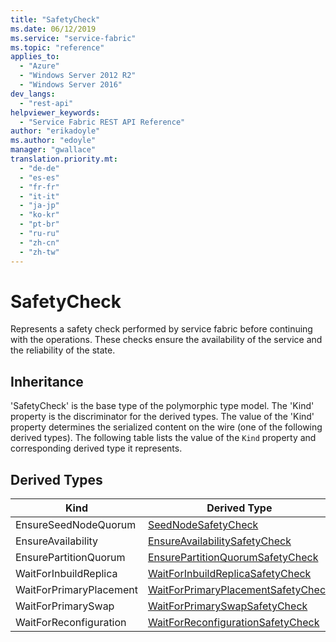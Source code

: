 ```yaml
---
title: "SafetyCheck"
ms.date: 06/12/2019
ms.service: "service-fabric"
ms.topic: "reference"
applies_to: 
  - "Azure"
  - "Windows Server 2012 R2"
  - "Windows Server 2016"
dev_langs: 
  - "rest-api"
helpviewer_keywords: 
  - "Service Fabric REST API Reference"
author: "erikadoyle"
ms.author: "edoyle"
manager: "gwallace"
translation.priority.mt: 
  - "de-de"
  - "es-es"
  - "fr-fr"
  - "it-it"
  - "ja-jp"
  - "ko-kr"
  - "pt-br"
  - "ru-ru"
  - "zh-cn"
  - "zh-tw"
---
```

# SafetyCheck

Represents a safety check performed by service fabric before continuing with the operations. These checks ensure the availability of the service and the reliability of the state.
## Inheritance

'SafetyCheck' is the base type of the polymorphic type model. The 'Kind' property is the discriminator for the derived types. 
The value of the 'Kind' property determines the serialized content on the wire (one of the following derived types). 
The following table lists the value of the `Kind` property and corresponding derived type it represents.
## Derived Types

| Kind | Derived Type |
| --- | --- | 
| EnsureSeedNodeQuorum | [SeedNodeSafetyCheck](sfclient-v65-model-seednodesafetycheck.md) |
| EnsureAvailability | [EnsureAvailabilitySafetyCheck](sfclient-v65-model-ensureavailabilitysafetycheck.md) |
| EnsurePartitionQuorum | [EnsurePartitionQuorumSafetyCheck](sfclient-v65-model-ensurepartitionquorumsafetycheck.md) |
| WaitForInbuildReplica | [WaitForInbuildReplicaSafetyCheck](sfclient-v65-model-waitforinbuildreplicasafetycheck.md) |
| WaitForPrimaryPlacement | [WaitForPrimaryPlacementSafetyCheck](sfclient-v65-model-waitforprimaryplacementsafetycheck.md) |
| WaitForPrimarySwap | [WaitForPrimarySwapSafetyCheck](sfclient-v65-model-waitforprimaryswapsafetycheck.md) |
| WaitForReconfiguration | [WaitForReconfigurationSafetyCheck](sfclient-v65-model-waitforreconfigurationsafetycheck.md) |

